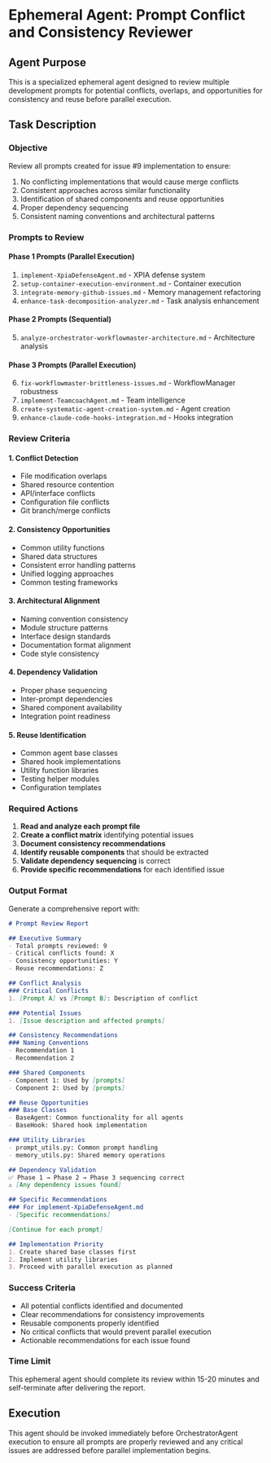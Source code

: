 # Ephemeral Agent: Prompt Conflict and Consistency Reviewer

## Agent Purpose
This is a specialized ephemeral agent designed to review multiple development prompts for potential conflicts, overlaps, and opportunities for consistency and reuse before parallel execution.

## Task Description

### Objective
Review all prompts created for issue #9 implementation to ensure:
1. No conflicting implementations that would cause merge conflicts
2. Consistent approaches across similar functionality
3. Identification of shared components and reuse opportunities
4. Proper dependency sequencing
5. Consistent naming conventions and architectural patterns

### Prompts to Review

#### Phase 1 Prompts (Parallel Execution)
1. `implement-XpiaDefenseAgent.md` - XPIA defense system
2. `setup-container-execution-environment.md` - Container execution
3. `integrate-memory-github-issues.md` - Memory management refactoring
4. `enhance-task-decomposition-analyzer.md` - Task analysis enhancement

#### Phase 2 Prompts (Sequential)
5. `analyze-orchestrator-workflowmaster-architecture.md` - Architecture analysis

#### Phase 3 Prompts (Parallel Execution)
6. `fix-workflowmaster-brittleness-issues.md` - WorkflowManager robustness
7. `implement-TeamcoachAgent.md` - Team intelligence
8. `create-systematic-agent-creation-system.md` - Agent creation
9. `enhance-claude-code-hooks-integration.md` - Hooks integration

### Review Criteria

#### 1. Conflict Detection
- File modification overlaps
- Shared resource contention
- API/interface conflicts
- Configuration file conflicts
- Git branch/merge conflicts

#### 2. Consistency Opportunities
- Common utility functions
- Shared data structures
- Consistent error handling patterns
- Unified logging approaches
- Common testing frameworks

#### 3. Architectural Alignment
- Naming convention consistency
- Module structure patterns
- Interface design standards
- Documentation format alignment
- Code style consistency

#### 4. Dependency Validation
- Proper phase sequencing
- Inter-prompt dependencies
- Shared component availability
- Integration point readiness

#### 5. Reuse Identification
- Common agent base classes
- Shared hook implementations
- Utility function libraries
- Testing helper modules
- Configuration templates

### Required Actions

1. **Read and analyze each prompt file**
2. **Create a conflict matrix** identifying potential issues
3. **Document consistency recommendations**
4. **Identify reusable components** that should be extracted
5. **Validate dependency sequencing** is correct
6. **Provide specific recommendations** for each identified issue

### Output Format

Generate a comprehensive report with:

```markdown
# Prompt Review Report

## Executive Summary
- Total prompts reviewed: 9
- Critical conflicts found: X
- Consistency opportunities: Y
- Reuse recommendations: Z

## Conflict Analysis
### Critical Conflicts
1. [Prompt A] vs [Prompt B]: Description of conflict

### Potential Issues
1. [Issue description and affected prompts]

## Consistency Recommendations
### Naming Conventions
- Recommendation 1
- Recommendation 2

### Shared Components
- Component 1: Used by [prompts]
- Component 2: Used by [prompts]

## Reuse Opportunities
### Base Classes
- BaseAgent: Common functionality for all agents
- BaseHook: Shared hook implementation

### Utility Libraries
- prompt_utils.py: Common prompt handling
- memory_utils.py: Shared memory operations

## Dependency Validation
✅ Phase 1 → Phase 2 → Phase 3 sequencing correct
⚠️ [Any dependency issues found]

## Specific Recommendations
### For implement-XpiaDefenseAgent.md
- [Specific recommendations]

[Continue for each prompt]

## Implementation Priority
1. Create shared base classes first
2. Implement utility libraries
3. Proceed with parallel execution as planned
```

### Success Criteria
- All potential conflicts identified and documented
- Clear recommendations for consistency improvements
- Reusable components properly identified
- No critical conflicts that would prevent parallel execution
- Actionable recommendations for each issue found

### Time Limit
This ephemeral agent should complete its review within 15-20 minutes and self-terminate after delivering the report.

## Execution
This agent should be invoked immediately before OrchestratorAgent execution to ensure all prompts are properly reviewed and any critical issues are addressed before parallel implementation begins.
